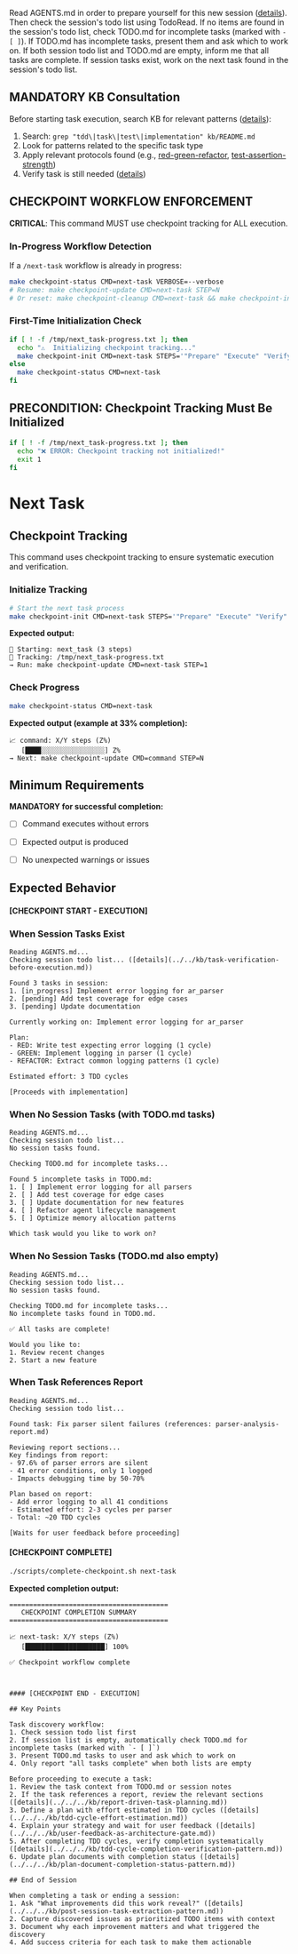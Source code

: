 Read AGENTS.md in order to prepare yourself for this new session ([details](../../../kb/context-preservation-across-sessions.md)). Then check the session's todo list using TodoRead. If no items are found in the session's todo list, check TODO.md for incomplete tasks (marked with `- [ ]`). If TODO.md has incomplete tasks, present them and ask which to work on. If both session todo list and TODO.md are empty, inform me that all tasks are complete. If session tasks exist, work on the next task found in the session's todo list.

## MANDATORY KB Consultation

Before starting task execution, search KB for relevant patterns ([details](../../../kb/kb-consultation-before-planning-requirement.md)):
1. Search: `grep "tdd\|task\|test\|implementation" kb/README.md`
2. Look for patterns related to the specific task type
3. Apply relevant protocols found (e.g., [red-green-refactor](../../../kb/red-green-refactor-cycle.md), [test-assertion-strength](../../../kb/test-assertion-strength-patterns.md))
4. Verify task is still needed ([details](../../../kb/task-verification-before-execution.md))

## CHECKPOINT WORKFLOW ENFORCEMENT

**CRITICAL**: This command MUST use checkpoint tracking for ALL execution.

### In-Progress Workflow Detection

If a `/next-task` workflow is already in progress:

```bash
make checkpoint-status CMD=next-task VERBOSE=--verbose
# Resume: make checkpoint-update CMD=next-task STEP=N
# Or reset: make checkpoint-cleanup CMD=next-task && make checkpoint-init CMD=next-task STEPS='"Prepare" "Execute" "Verify"'
```

### First-Time Initialization Check

```bash
if [ ! -f /tmp/next_task-progress.txt ]; then
  echo "⚠️  Initializing checkpoint tracking..."
  make checkpoint-init CMD=next-task STEPS='"Prepare" "Execute" "Verify"'
else
  make checkpoint-status CMD=next-task
fi
```

## PRECONDITION: Checkpoint Tracking Must Be Initialized

```bash
if [ ! -f /tmp/next_task-progress.txt ]; then
  echo "❌ ERROR: Checkpoint tracking not initialized!"
  exit 1
fi
```

# Next Task
## Checkpoint Tracking

This command uses checkpoint tracking to ensure systematic execution and verification.

### Initialize Tracking
```bash
# Start the next task process
make checkpoint-init CMD=next-task STEPS='"Prepare" "Execute" "Verify"'
```

**Expected output:**
```
📍 Starting: next_task (3 steps)
📁 Tracking: /tmp/next_task-progress.txt
→ Run: make checkpoint-update CMD=next-task STEP=1
```

### Check Progress
```bash
make checkpoint-status CMD=next-task
```

**Expected output (example at 33% completion):**
```
📈 command: X/Y steps (Z%)
   [████░░░░░░░░░░░░░░░░] Z%
→ Next: make checkpoint-update CMD=command STEP=N
```

## Minimum Requirements

**MANDATORY for successful completion:**
- [ ] Command executes without errors
- [ ] Expected output is produced
- [ ] No unexpected warnings or issues


## Expected Behavior

#### [CHECKPOINT START - EXECUTION]


### When Session Tasks Exist
```
Reading AGENTS.md...
Checking session todo list... ([details](../../kb/task-verification-before-execution.md))

Found 3 tasks in session:
1. [in_progress] Implement error logging for ar_parser
2. [pending] Add test coverage for edge cases
3. [pending] Update documentation

Currently working on: Implement error logging for ar_parser

Plan:
- RED: Write test expecting error logging (1 cycle)
- GREEN: Implement logging in parser (1 cycle)
- REFACTOR: Extract common logging patterns (1 cycle)

Estimated effort: 3 TDD cycles

[Proceeds with implementation]
```

### When No Session Tasks (with TODO.md tasks)
```
Reading AGENTS.md...
Checking session todo list...
No session tasks found.

Checking TODO.md for incomplete tasks...

Found 5 incomplete tasks in TODO.md:
1. [ ] Implement error logging for all parsers
2. [ ] Add test coverage for edge cases
3. [ ] Update documentation for new features
4. [ ] Refactor agent lifecycle management
5. [ ] Optimize memory allocation patterns

Which task would you like to work on?
```

### When No Session Tasks (TODO.md also empty)
```
Reading AGENTS.md...
Checking session todo list...
No session tasks found.

Checking TODO.md for incomplete tasks...
No incomplete tasks found in TODO.md.

✅ All tasks are complete!

Would you like to:
1. Review recent changes
2. Start a new feature
```

### When Task References Report
```
Reading AGENTS.md...
Checking session todo list...

Found task: Fix parser silent failures (references: parser-analysis-report.md)

Reviewing report sections...
Key findings from report:
- 97.6% of parser errors are silent
- 41 error conditions, only 1 logged
- Impacts debugging time by 50-70%

Plan based on report:
- Add error logging to all 41 conditions
- Estimated effort: 2-3 cycles per parser
- Total: ~20 TDD cycles

[Waits for user feedback before proceeding]
```


#### [CHECKPOINT COMPLETE]
```bash
./scripts/complete-checkpoint.sh next-task
```

**Expected completion output:**
```
========================================
   CHECKPOINT COMPLETION SUMMARY
========================================

📈 next-task: X/Y steps (Z%)
   [████████████████████] 100%

✅ Checkpoint workflow complete
```
```


#### [CHECKPOINT END - EXECUTION]

## Key Points

Task discovery workflow:
1. Check session todo list first
2. If session list is empty, automatically check TODO.md for incomplete tasks (marked with `- [ ]`)
3. Present TODO.md tasks to user and ask which to work on
4. Only report "all tasks complete" when both lists are empty

Before proceeding to execute a task:
1. Review the task context from TODO.md or session notes
2. If the task references a report, review the relevant sections ([details](../../../kb/report-driven-task-planning.md))
3. Define a plan with effort estimated in TDD cycles ([details](../../../kb/tdd-cycle-effort-estimation.md))
4. Explain your strategy and wait for user feedback ([details](../../../kb/user-feedback-as-architecture-gate.md))
5. After completing TDD cycles, verify completion systematically ([details](../../../kb/tdd-cycle-completion-verification-pattern.md))
6. Update plan documents with completion status ([details](../../../kb/plan-document-completion-status-pattern.md))

## End of Session

When completing a task or ending a session:
1. Ask "What improvements did this work reveal?" ([details](../../../kb/post-session-task-extraction-pattern.md))
2. Capture discovered issues as prioritized TODO items with context
3. Document why each improvement matters and what triggered the discovery
4. Add success criteria for each task to make them actionable